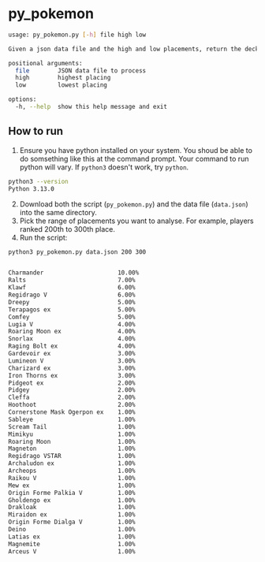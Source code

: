 # py_pokemon

```sh
usage: py_pokemon.py [-h] file high low

Given a json data file and the high and low placements, return the deck types ordered by percentage used.

positional arguments:
  file        JSON data file to process
  high        highest placing
  low         lowest placing

options:
  -h, --help  show this help message and exit
```

## How to run
1. Ensure you have python installed on your system. You shoud be able to do somsething like this at the command prompt. Your command to run python will vary. If `python3` doesn't work, try `python`.
```sh
python3 --version
Python 3.13.0
```
2. Download both the script (`py_pokemon.py`) and the data file (`data.json`) into the same directory.
3. Pick the range of placements you want to analyse. For example, players ranked 200th to 300th place.
4. Run the script:
```sh
python3 py_pokemon.py data.json 200 300


Charmander                     10.00%
Ralts                          7.00%
Klawf                          6.00%
Regidrago V                    6.00%
Dreepy                         5.00%
Terapagos ex                   5.00%
Comfey                         5.00%
Lugia V                        4.00%
Roaring Moon ex                4.00%
Snorlax                        4.00%
Raging Bolt ex                 4.00%
Gardevoir ex                   3.00%
Lumineon V                     3.00%
Charizard ex                   3.00%
Iron Thorns ex                 3.00%
Pidgeot ex                     2.00%
Pidgey                         2.00%
Cleffa                         2.00%
Hoothoot                       2.00%
Cornerstone Mask Ogerpon ex    1.00%
Sableye                        1.00%
Scream Tail                    1.00%
Mimikyu                        1.00%
Roaring Moon                   1.00%
Magneton                       1.00%
Regidrago VSTAR                1.00%
Archaludon ex                  1.00%
Archeops                       1.00%
Raikou V                       1.00%
Mew ex                         1.00%
Origin Forme Palkia V          1.00%
Gholdengo ex                   1.00%
Drakloak                       1.00%
Miraidon ex                    1.00%
Origin Forme Dialga V          1.00%
Deino                          1.00%
Latias ex                      1.00%
Magnemite                      1.00%
Arceus V                       1.00%
```
